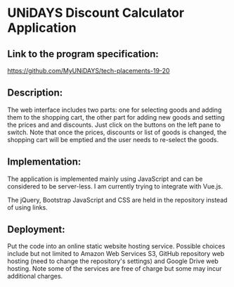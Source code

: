 # UNiDAYS Discount Calculator Application

## Link to the program specification: 

https://github.com/MyUNiDAYS/tech-placements-19-20

## Description:

The web interface includes two parts: one for selecting goods and adding them to the shopping cart, the other part for adding new goods and setting the prices and and discounts. Just click on the buttons on the left pane to switch. Note that once the prices, discounts or list of goods is changed, the shopping cart will be emptied and the user needs to re-select the goods.

## Implementation:

The application is implemented mainly using JavaScript and can be considered to be server-less. I am currently trying to integrate with Vue.js.

The jQuery, Bootstrap JavaScript and CSS are held in the repository instead of using links.


## Deployment:

Put the code into an online static website hosting service. Possible choices include but not limited to Amazon Web Services S3, GitHub repository web hosting (need to change the repository's settings) and Google Drive web hosting. Note some of the services are free of charge but some may incur additional charges.
